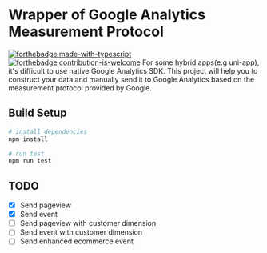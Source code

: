 # Wrapper of Google Analytics Measurement Protocol
[![forthebadge made-with-typescript](https://badgen.net/badge/Made%20with/Typescript/yellow)](https://www.typescriptlang.org/)
[![forthebadge contribution-is-welcome](https://badgen.net/badge/Contribution%20is/Welcome/green)](https://github.com/LinusMelb/GA-protocol)
For some hybrid apps(e.g uni-app), it's difficult to use native Google Analytics SDK. This project will help you to construct your data and manually send it to Google Analytics based on the measurement protocol provided by Google. 

## Build Setup
``` bash
# install dependencies
npm install

# run test
npm run test
```

## TODO
- [x] Send pageview
- [x] Send event
- [ ] Send pageview with customer dimension 
- [ ] Send event with customer dimension 
- [ ] Send enhanced ecommerce event